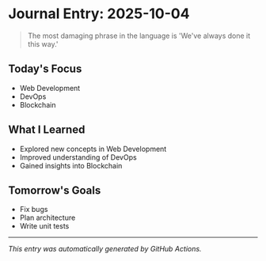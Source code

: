 # Journal Entry: 2025-10-04

> The most damaging phrase in the language is 'We've always done it this way.'

## Today's Focus
- Web Development
- DevOps
- Blockchain

## What I Learned
- Explored new concepts in Web Development
- Improved understanding of DevOps
- Gained insights into Blockchain

## Tomorrow's Goals
- Fix bugs
- Plan architecture
- Write unit tests

---
*This entry was automatically generated by GitHub Actions.*